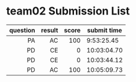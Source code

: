 # team02 Submission List
question | result | score | submit time
----:|----:|-----:|-----
PA | AC | 100 |  9:53:25.45 
PD | CE | 0 | 10:03:04.70 
PD | CE | 0 | 10:03:44.12 
PD | AC | 100 | 10:05:09.73 
